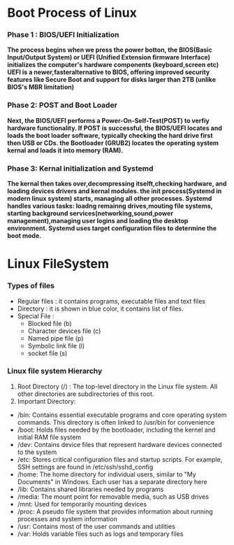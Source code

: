 # Boot Process of Linux 
### Phase 1 : BIOS/UEFI Initialization 

**The process begins when we press the power botton, the BIOS(Basic Input/Output System) or UEFI (Unified Extension firmware Interface) initializes the computer's hardware components (keyboard,screen etc) UEFI is a newer,fasteralternative to BIOS, offering improved security features like Secure Boot and support for disks larger than 2TB (unlike BIOS's MBR limitation)**

### Phase 2: POST and Boot Loader

**Next, the BIOS/UEFI performs a Power-On-Self-Test(POST) to verfiy hardware functionality. If POST is successful, the BIOS/UEFI locates and loads the boot loader software, typically checking the hard drive first then USB or CDs. the Bootloader (GRUB2) locates the operating system kernal and loads it into memory (RAM).**

### Phase 3: Kernal initialization and Systemd

**The kernal then takes over,decompressing itselft,checking hardware, and loading devices drivers and kernal modules. the init process(Systemd in modern linux system) starts, managing all other processes. Systemd handles various tasks: loadng remainng drives,mouting file systems, starting background services(networking,sound,power management),managing user logins and loading the desktop environment. Systemd uses target configuration files to determine the boot mode.**

# Linux FileSystem
### Types of files
 - Regular files : it contains programs, executable files and text files
 - Directory : it is shown in blue color, it contains list of files.
 - Special File : 
    - Blocked file (b)
    - Character devices file (c)
    - Named pipe file (p)
    - Symbolic link file (l)
    - socket file (s)
### Linux file system Hierarchy 
1. Root Directory (/) : The top-level directory in the Linux file system. All other directories are subdirectories of this root.
2. Important Directory: 
 - /bin: Contains essential executable programs and core operating system commands. This directory is often linked to /usr/bin for convenience
 - /boot: Holds files needed by the bootloader, including the kernel and initial RAM file system 
 - /dev: Contains device files that represent hardware devices connected to the system
 - /etc: Stores critical configuration files and startup scripts. For example, SSH settings are found in /etc/ssh/sshd_config
 - /home: The home directory for individual users, similar to "My Documents" in Windows. Each user has a separate directory here 
 - /lib: Contains shared libraries needed by programs 
 - /media: The mount point for removable media, such as USB drives
 - /mnt: Used for temporarily mounting devices
 - /proc: A pseudo file system that provides information about running processes and system information
 - /usr: Contains most of the user commands and utilities 
 - /var: Holds variable files such as logs and temporary files